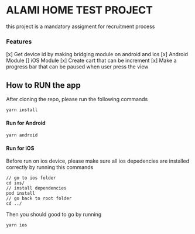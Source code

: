 # ALAMI HOME TEST PROJECT
this project is a mandatory assigment for recruitment process

### Features
[x] Get device id by making bridging module on android and ios
  [x] Android Module
  [] iOS Module
[x] Create cart that can be increment
[x] Make a progress bar that can be paused when user press the view

## How to RUN the app
After cloning the repo, please run the following commands
```
yarn install
```

#### Run for Android
```
yarn android
```

#### Run for iOS
Before run on ios device, please make sure all ios depedencies are installed correctly by running this commands
```
// go to ios folder
cd ios/
// install dependencies
pod install
// go back to root folder
cd ../
```
Then you should good to go by running 
```
yarn ios
```

